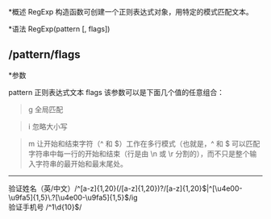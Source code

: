 *概述
RegExp 构造函数可创建一个正则表达式对象，用特定的模式匹配文本。

*语法
RegExp(pattern [, flags])

/pattern/flags
---------------------------------------------------------------------------------------------------------------
*参数

pattern
正则表达式文本
flags
该参数可以是下面几个值的任意组合：

>g
>全局匹配

>i
>忽略大小写

>m
>让开始和结束字符（^ 和 $）工作在多行模式（也就是，^ 和 $ 可以匹配字符串中每一行的开始和结束（行是由 \n 或 \r 分割的），而不只是整个输入字符串的最开始和最末尾处。

-------------------------------------------------------------------------------------------------------------------
验证姓名（英/中文）/^[a-z]{1,20}(\/[a-z]{1,20})?\/[a-z]{1,20}$|^[\u4e00-\u9fa5]{1,5}\.?[\u4e00-\u9fa5]{1,5}$/ig                           
验证手机号         /^1\d{10}$/
